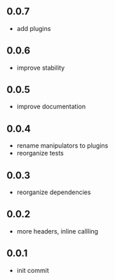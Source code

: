 ## 0.0.7

* add plugins

## 0.0.6

* improve stability

## 0.0.5

* improve documentation

## 0.0.4

* rename manipulators to plugins
* reorganize tests

## 0.0.3

* reorganize dependencies

## 0.0.2

* more headers, inline callling

## 0.0.1

* init commit
